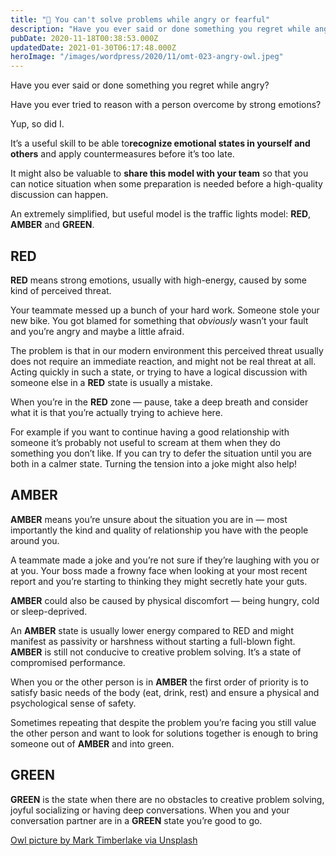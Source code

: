 ```yaml
---
title: "🚦 You can't solve problems while angry or fearful"
description: "Have you ever said or done something you regret while angry? Have you ever tried to reason with a person overcome by strong emotions? Yup, so did I. It’s a useful skill to be able to recognize emot..."
pubDate: 2020-11-18T00:38:53.000Z
updatedDate: 2021-01-30T06:17:48.000Z
heroImage: "/images/wordpress/2020/11/omt-023-angry-owl.jpeg"
---
```

Have you ever said or done something you regret while angry?

Have you ever tried to reason with a person overcome by strong
emotions?

Yup, so did I.

It’s a useful skill to be able to**recognize emotional states in yourself and others**
and apply countermeasures before it’s too late.

It might also be valuable to
**share this model with your team** so that you can
notice situation when some preparation is needed before a
high-quality discussion can happen.

An extremely simplified, but useful model is the traffic lights
model:
**RED**,
**AMBER**
and
**GREEN**.

## **RED**

**RED**
means strong emotions, usually with high-energy, caused by some
kind of perceived threat.

Your teammate messed up a bunch of your hard work. Someone stole
your new bike. You got blamed for something that
*obviously* wasn’t your fault and you’re
angry and maybe a little afraid.

The problem is that in our modern environment this perceived
threat usually does not require an immediate reaction, and might
not be real threat at all. Acting quickly in such a state, or
trying to have a logical discussion with someone else in a
**RED**
state is usually a mistake.

When you’re in the
**RED**
zone — pause, take a deep breath and consider what it is that
you’re actually trying to achieve here.

For example if you want to continue having a good relationship
with someone it’s probably not useful to scream at them
when they do something you don’t like. If you can try to
defer the situation until you are both in a calmer state.
Turning the tension into a joke might also help!

## **AMBER**

**AMBER**
means you’re unsure about the situation you are in — most
importantly the kind and quality of relationship you have with
the people around you.

A teammate made a joke and you’re not sure if
they’re laughing with you or at you. Your boss made a
frowny face when looking at your most recent report and
you’re starting to thinking they might secretly hate your
guts.

**AMBER**
could also be caused by physical discomfort — being hungry, cold
or sleep-deprived.

An
**AMBER**
state is usually lower energy compared to RED and might manifest
as passivity or harshness without starting a full-blown fight.
**AMBER**
is still not conducive to creative problem solving. It’s a
state of compromised performance.

When you or the other person is in
**AMBER**
the first order of priority is to satisfy basic needs of the
body (eat, drink, rest) and ensure a physical and psychological
sense of safety.

Sometimes repeating that despite the problem you’re facing
you still value the other person and want to look for solutions
together is enough to bring someone out of
**AMBER**
and into green.

## **GREEN**

**GREEN**
is the state when there are no obstacles to creative problem
solving, joyful socializing or having deep conversations. When
you and your conversation partner are in a
**GREEN**
state you’re good to go.

[Owl picture by Mark Timberlake via Unsplash](https://unsplash.com/@mtimber71?ref=localhost)